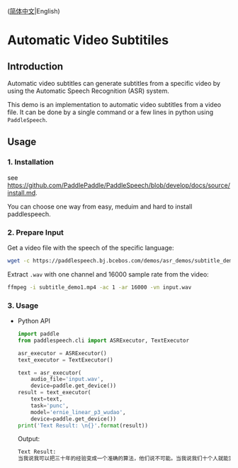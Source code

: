 ([简体中文](./README_cn.md)|English)
# Automatic Video Subtitiles

## Introduction
Automatic video subtitles can generate subtitles from a specific video by using the Automatic Speech Recognition (ASR) system. 

This demo is an implementation to automatic video subtitles from a video file. It can be done by a single command or a few lines in python using `PaddleSpeech`. 

## Usage
### 1. Installation
see https://github.com/PaddlePaddle/PaddleSpeech/blob/develop/docs/source/install.md. 

You can choose one way from easy, meduim and hard to install paddlespeech.

### 2. Prepare Input
Get a video file with the speech of the specific language:
```bash
wget -c https://paddlespeech.bj.bcebos.com/demos/asr_demos/subtitle_demo1.mp4
```

Extract `.wav` with one channel and 16000 sample rate from the video:
```bash
ffmpeg -i subtitle_demo1.mp4 -ac 1 -ar 16000 -vn input.wav
```

### 3. Usage

- Python API
  ```python
  import paddle
  from paddlespeech.cli import ASRExecutor, TextExecutor

  asr_executor = ASRExecutor()
  text_executor = TextExecutor()

  text = asr_executor(
      audio_file='input.wav',
      device=paddle.get_device())
  result = text_executor(
      text=text,
      task='punc',
      model='ernie_linear_p3_wudao',
      device=paddle.get_device())
  print('Text Result: \n{}'.format(result))
  ```
  Output:
  ```bash
  Text Result:
  当我说我可以把三十年的经验变成一个准确的算法，他们说不可能。当我说我们十个人就能实现对十九个城市变电站七乘二十四小时的实时监管，他们说不可能。
  ```
